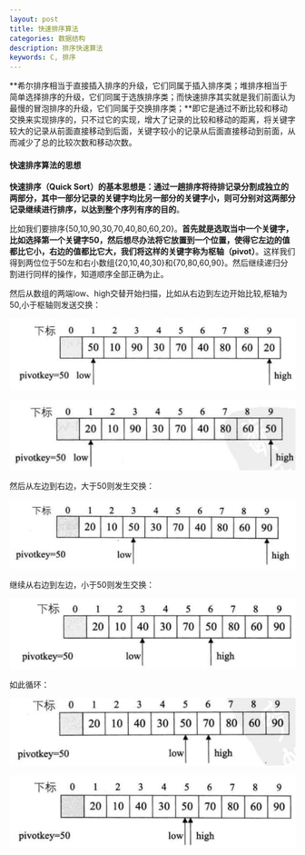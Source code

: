 ```yaml
---
layout: post
title: 快速排序算法
categories: 数据结构
description: 排序快速算法
keywords: C, 排序
---
```


**希尔排序相当于直接插入排序的升级，它们同属于插入排序类；堆排序相当于简单选择排序的升级，它们同属于选族排序类；而快速排序其实就是我们前面认为最慢的冒泡排序的升级，它们同属于交换排序类；**即它是通过不断比较和移动交换来实现排序的，只不过它的实现，增大了记录的比较和移动的距离，将关键字较大的记录从前面直接移动到后面，关键字较小的记录从后面直接移动到前面，从而减少了总的比较次数和移动次数。 

#### 快速排序算法的思想

**快速排序（Quick Sort）的基本思想是：通过一趟排序将待排记录分割成独立的两部分，其中一部分记录的关键字均比另一部分的关键字小，则可分别对这两部分记录继续进行排序，以达到整个序列有序的目的**。

比如我们要排序{50,10,90,30,70,40,80,60,20}。**首先就是选取当中一个关键字，比如选择第一个关键字50，然后想尽办法将它放置到一个位置，使得它左边的值都比它小，右边的值都比它大，我们将这样的关键字称为枢轴（pivot）**。这样我们得到两位位于50左和右小数组{20,10,40,30}和{70,80,60,90}。然后继续递归分割进行同样的操作，知道顺序全部正确为止。

然后从数组的两端low、high交替开始扫描，比如从右边到左边开始比较,枢轴为50,小于枢轴则发送交换：

![](/images/posts/Datastructure/173.png)

![](/images/posts/Datastructure/174.png)

然后从左边到右边，大于50则发生交换：

![](/images/posts/Datastructure/175.png)

继续从右边到左边，小于50则发生交换：

![](/images/posts/Datastructure/176.png)

如此循环：

![](/images/posts/Datastructure/177.png)

![](/images/posts/Datastructure/178.png)




